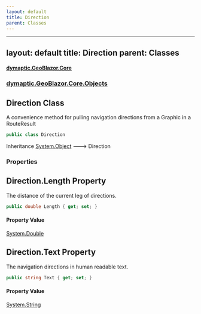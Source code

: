 ```yaml
---
layout: default
title: Direction
parent: Classes
---
```

---
layout: default
title: Direction
parent: Classes
---
#### [dymaptic.GeoBlazor.Core](index.html 'index')
### [dymaptic.GeoBlazor.Core.Objects](index.html#dymaptic.GeoBlazor.Core.Objects 'dymaptic.GeoBlazor.Core.Objects')

## Direction Class

A convenience method for pulling navigation directions from a Graphic in a RouteResult

```csharp
public class Direction
```

Inheritance [System.Object](https://docs.microsoft.com/en-us/dotnet/api/System.Object 'System.Object') &#129106; Direction
### Properties

<a name='dymaptic.GeoBlazor.Core.Objects.Direction.Length'></a>

## Direction.Length Property

The distance of the current leg of directions.

```csharp
public double Length { get; set; }
```

#### Property Value
[System.Double](https://docs.microsoft.com/en-us/dotnet/api/System.Double 'System.Double')

<a name='dymaptic.GeoBlazor.Core.Objects.Direction.Text'></a>

## Direction.Text Property

The navigation directions in human readable text.

```csharp
public string Text { get; set; }
```

#### Property Value
[System.String](https://docs.microsoft.com/en-us/dotnet/api/System.String 'System.String')

